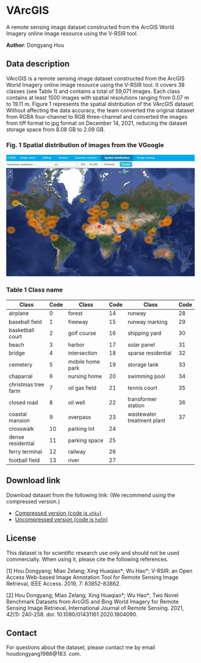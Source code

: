 # VArcGIS
A remote sensing image dataset constructed from the ArcGIS World Imagery online image resource using the V-RSIR tool. 

<b>Author</b>: Dongyang Hou

## Data description

VArcGIS is a remote sensing image dataset constructed from the ArcGIS World Imagery online image resource using the V-RSIR tool. It covers 38 classes (see Table 1) and contains a total of 59,071 images. Each class contains at least 1500 images with spatial resolutions ranging from 0.07 m to 19.11 m. Figure 1 represents the spatial distribution of the VArcGIS dataset. Without affecting the data accuracy, the team converted the original dataset from RGBA four-channel to RGB three-channel and converted the images from tiff format to jpg format on December 14, 2021, reducing the dataset storage space from 8.08 GB to 2.09 GB.

### Fig. 1 Spatial distribution of images from the VGoogle

![image-20230328130111559](https://github.com/GeoRSAI/VArcGIS/blob/master/figures/spatial_distribution.jpg)

### Table 1 Class name

| Class               | Code | Class            | Code | Class                      | Code |
| ------------------- | ---- | ---------------- | ---- | -------------------------- | ---- |
| airplane            | 0    | forest           | 14   | runway                     | 28   |
| baseball field      | 1    | freeway          | 15   | runway marking             | 29   |
| basketball court    | 2    | golf course      | 16   | shipping yard              | 30   |
| beach               | 3    | harbor           | 17   | solar panel                | 31   |
| bridge              | 4    | intersection     | 18   | sparse residential         | 32   |
| cemetery            | 5    | mobile home park | 19   | storage tank               | 33   |
| chaparral           | 6    | nursing home     | 20   | swimming pool              | 34   |
| christmas tree farm | 7    | oil gas field    | 21   | tennis court               | 35   |
| closed road         | 8    | oil well         | 22   | transformer station        | 36   |
| coastal mansion     | 9    | overpass         | 23   | wastewater treatment plant | 37   |
| crosswalk           | 10   | parking lot      | 24   |                            |      |
| dense residential   | 11   | parking space    | 25   |                            |      |
| ferry terminal      | 12   | railway          | 26   |                            |      |
| football field      | 13   | river            | 27   |                            |      |

## Download link
Download dataset from the following link: (We recommend using the compressed version.)
- [Compressed version (code is `xhkv`)](https://pan.baidu.com/s/1KRKnr5R2UTfnOuGwQhsX5Q)
- [Uncompressed version (code is `hq5h`)](https://pan.baidu.com/s/1FaLtuwlVg-PjCurrLwasUQ)

## License
This dataset is for scientific research use only and should not be used commercially. When using it, please cite the following references. 

[1] Hou Dongyang; Miao Zelang; Xing Huaqiao*; Wu Hao*; V-RSIR: an Open Access Web-based Image Annotation Tool for Remote Sensing Image Retrieval, IEEE Access. 2019, 7: 83852-83862.

[2] Hou Dongyang; Miao Zelang; Xing Huaqiao*; Wu Hao*; Two Novel Benchmark Datasets from ArcGIS and Bing World Imagery for Remote Sensing Image Retrieval, International Journal of Remote Sensing. 2021, 42(1): 240-258. doi: 10.1080/01431161.2020.1804090.

## Contact

For questions about the dataset, please contact me by email houdongyang1986@163. com.
